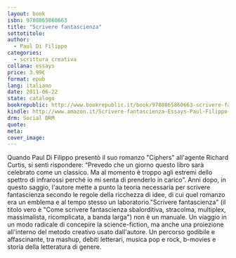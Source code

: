 ```yaml
---
layout: book
isbn: 9788865860663
title: "Scrivere fantascienza"
sottotitolo:
author:
  - Paul Di Filippo 
categories:
  - scrittura creativa
collana: essays
price: 3.99€
format: epub
lang: italiano
date: 2011-06-22
state: catalogo
bookrepublic: http://www.bookrepublic.it/book/9788865860663-scrivere-fantascienza/
kindle: http://www.amazon.it/Scrivere-fantascienza-Essays-Paul-Filippo-ebook/dp/B00IEFMXRQ/
drm: Social DRM
quote:
meta:
cover_image:
---
```

Quando Paul Di Filippo presentò il suo romanzo "Ciphers" all'agente Richard Curtis, si sentì rispondere: “Prevedo che un giorno questo libro sarà celebrato come un classico. Ma al momento è troppo agli estremi dello spettro di infrarossi perché io mi senta di prenderlo in carico”. Anni dopo, in questo saggio, l'autore mette a punto la teoria necessaria per scrivere fantascienza secondo le regole della ricchezza di idee, di cui quel romanzo era un emblema e al tempo stesso un laboratorio."Scrivere fantascienza" (il titolo vero è "Come scrivere fantascienza sbalorditiva, stracolma, multiplex, massimalista, ricomplicata, a banda larga") non è un manuale. Un viaggio in un modo radicale di concepire la science-fiction, ma anche una proiezione all'interno del metodo creativo usato dall'autore. Un percorso godibile e affascinante, tra mashup, debiti letterari, musica pop e rock, b-movies e storia della letteratura di genere.
